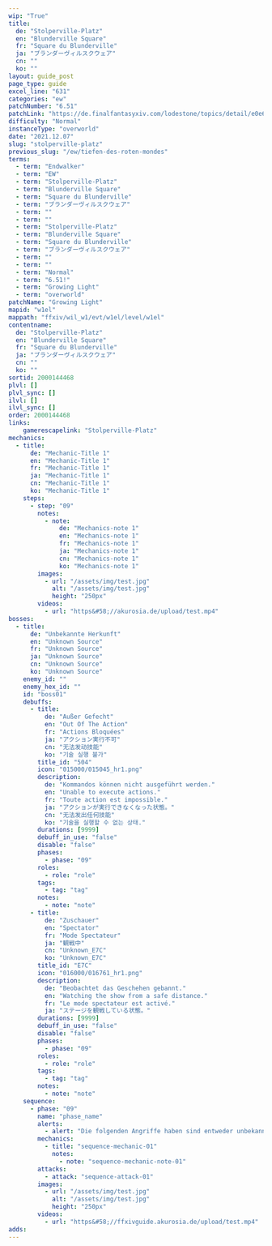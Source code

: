 ```yaml
---
wip: "True"
title:
  de: "Stolperville-Platz"
  en: "Blunderville Square"
  fr: "Square du Blunderville"
  ja: "ブランダーヴィルスクウェア"
  cn: ""
  ko: ""
layout: guide_post
page_type: guide
excel_line: "631"
categories: "ew"
patchNumber: "6.51"
patchLink: "https://de.finalfantasyxiv.com/lodestone/topics/detail/e0e60e53cf65e1eda8e1fe7051b418e24bedb1c4"
difficulty: "Normal"
instanceType: "overworld"
date: "2021.12.07"
slug: "stolperville-platz"
previous_slug: "/ew/tiefen-des-roten-mondes"
terms:
  - term: "Endwalker"
  - term: "EW"
  - term: "Stolperville-Platz"
  - term: "Blunderville Square"
  - term: "Square du Blunderville"
  - term: "ブランダーヴィルスクウェア"
  - term: ""
  - term: ""
  - term: "Stolperville-Platz"
  - term: "Blunderville Square"
  - term: "Square du Blunderville"
  - term: "ブランダーヴィルスクウェア"
  - term: ""
  - term: ""
  - term: "Normal"
  - term: "6.51!"
  - term: "Growing Light"
  - term: "overworld"
patchName: "Growing Light"
mapid: "w1el"
mappath: "ffxiv/wil_w1/evt/w1el/level/w1el"
contentname:
  de: "Stolperville-Platz"
  en: "Blunderville Square"
  fr: "Square du Blunderville"
  ja: "ブランダーヴィルスクウェア"
  cn: ""
  ko: ""
sortid: 2000144468
plvl: []
plvl_sync: []
ilvl: []
ilvl_sync: []
order: 2000144468
links:
    gamerescapelink: "Stolperville-Platz"
mechanics:
  - title:
      de: "Mechanic-Title 1"
      en: "Mechanic-Title 1"
      fr: "Mechanic-Title 1"
      ja: "Mechanic-Title 1"
      cn: "Mechanic-Title 1"
      ko: "Mechanic-Title 1"
    steps:
      - step: "09"
        notes:
          - note:
              de: "Mechanics-note 1"
              en: "Mechanics-note 1"
              fr: "Mechanics-note 1"
              ja: "Mechanics-note 1"
              cn: "Mechanics-note 1"
              ko: "Mechanics-note 1"
        images:
          - url: "/assets/img/test.jpg"
            alt: "/assets/img/test.jpg"
            height: "250px"
        videos:
          - url: "https&#58;//akurosia.de/upload/test.mp4"
bosses:
  - title:
      de: "Unbekannte Herkunft"
      en: "Unknown Source"
      fr: "Unknown Source"
      ja: "Unknown Source"
      cn: "Unknown Source"
      ko: "Unknown Source"
    enemy_id: ""
    enemy_hex_id: ""
    id: "boss01"
    debuffs:
      - title:
          de: "Außer Gefecht"
          en: "Out Of The Action"
          fr: "Actions Bloquées"
          ja: "アクション実行不可"
          cn: "无法发动技能"
          ko: "기술 실행 불가"
        title_id: "504"
        icon: "015000/015045_hr1.png"
        description:
          de: "Kommandos können nicht ausgeführt werden."
          en: "Unable to execute actions."
          fr: "Toute action est impossible."
          ja: "アクションが実行できなくなった状態。"
          cn: "无法发出任何技能"
          ko: "기술을 실행할 수 없는 상태."
        durations: [9999]
        debuff_in_use: "false"
        disable: "false"
        phases:
          - phase: "09"
        roles:
          - role: "role"
        tags:
          - tag: "tag"
        notes:
          - note: "note"
      - title:
          de: "Zuschauer"
          en: "Spectator"
          fr: "Mode Spectateur"
          ja: "観戦中"
          cn: "Unknown_E7C"
          ko: "Unknown_E7C"
        title_id: "E7C"
        icon: "016000/016761_hr1.png"
        description:
          de: "Beobachtet das Geschehen gebannt."
          en: "Watching the show from a safe distance."
          fr: "Le mode spectateur est activé."
          ja: "ステージを観戦している状態。"
        durations: [9999]
        debuff_in_use: "false"
        disable: "false"
        phases:
          - phase: "09"
        roles:
          - role: "role"
        tags:
          - tag: "tag"
        notes:
          - note: "note"
    sequence:
      - phase: "09"
        name: "phase_name"
        alerts:
          - alert: "Die folgenden Angriffe haben sind entweder unbekannt oder haben keine klare Herkunft"
        mechanics:
          - title: "sequence-mechanic-01"
            notes:
              - note: "sequence-mechanic-note-01"
        attacks:
          - attack: "sequence-attack-01"
        images:
          - url: "/assets/img/test.jpg"
            alt: "/assets/img/test.jpg"
            height: "250px"
        videos:
          - url: "https&#58;//ffxivguide.akurosia.de/upload/test.mp4"
adds:
---
```

